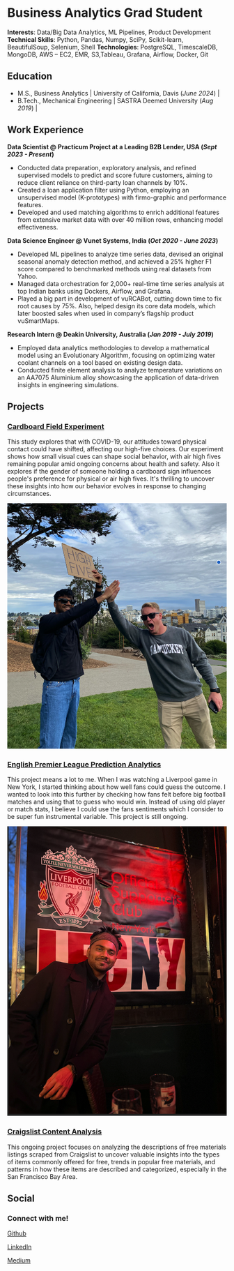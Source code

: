 # Business Analytics Grad Student

**Interests**: Data/Big Data Analytics, ML Pipelines, Product Development 
**Technical Skills**: Python, Pandas, Numpy, SciPy, Scikit-learn, BeautifulSoup, Selenium, Shell
**Technologies**: PostgreSQL, TimescaleDB, MongoDB, AWS – EC2, EMR, S3,Tableau, Grafana, Airflow, Docker, Git 

## Education						       		
- M.S., Business Analytics	      | University of California, Davis (_June 2024_)  |	        		
- B.Tech., Mechanical Engineering | SASTRA Deemed University (_Aug 2019_)  |

## Work Experience
**Data Scientist @ Practicum Project at a Leading B2B Lender, USA (_Sept 2023 - Present_)**
-	Conducted data preparation, exploratory analysis, and refined supervised models to predict and score future customers, aiming to reduce client reliance on third-party loan channels by 10%.
-	Created a loan application filter using Python, employing an unsupervised model (K-prototypes) with firmo-graphic and performance features.
- Developed and used matching algorithms to enrich additional features from extensive market data with over 40 million rows, enhancing model effectiveness.

**Data Science Engineer @ Vunet Systems, India (_Oct 2020 - June 2023_)**
- Developed ML pipelines to analyze time series data, devised an original seasonal anomaly detection method, and achieved a 25% higher F1 score compared to benchmarked methods using real datasets from Yahoo.
-	Managed data orchestration for 2,000+ real-time time series analysis at top Indian banks using Dockers, Airflow, and Grafana. 
- Played a big part in development of vuRCABot, cutting down time to fix root causes by 75%. Also, helped design its core data models, which later boosted sales when used in company’s flagship product vuSmartMaps.

**Research Intern @ Deakin University, Australia (_Jan 2019 - July 2019_)**
- Employed data analytics methodologies to develop a mathematical model using an Evolutionary Algorithm, focusing on optimizing water coolant channels on a tool based on existing design data.
- Conducted finite element analysis to analyze temperature variations on an AA7075 Aluminium alloy showcasing the application of data-driven insights in engineering simulations.

## Projects
### [Cardboard Field Experiment](https://github.com/rishikesanr/Field-Experiment-Cardboard-Sign) 

This study explores that with COVID-19, our attitudes toward physical contact could have shifted, affecting our high-five choices. Our experiment shows how small visual cues can shape social behavior, with air high fives remaining popular amid ongoing concerns about health and safety. Also it explores if the gender of someone holding a cardboard sign influences people's preference for physical or air high fives. It's thrilling to uncover these insights into how our behavior evolves in response to changing circumstances.

![Alamo Square, San Francisco](/assets/images/FE.png)

### [English Premier League Prediction Analytics](https://github.com/rishikesanr/EPL-Prediction-Analytics)

This project means a lot to me. When I was watching a Liverpool game in New York, I started thinking about how well fans could guess the outcome. I wanted to look into this further by checking how fans felt before big football matches and using that to guess who would win. Instead of using old player or match stats, I believe I could use the fans sentiments which I consider to be super fun instrumental variable. This project is still ongoing.

![11th Street Bar, New York City](/assets/images/liverpool.png)

### [Craigslist Content Analysis](https://github.com/rishikesanr/craigslist-content-analysis)

This ongoing project focuses on analyzing the descriptions of free materials listings scraped from Craigslist to uncover valuable insights into the types of items commonly offered for free, trends in popular free materials, and patterns in how these items are described and categorized, especially in the San Francisco Bay Area.

## Social
### Connect with me! 
[Github](https://github.com/rishikesanr)

[LinkedIn](https://www.linkedin.com/in/rishikesanr/)

[Medium](https://medium.com/@rishikesanr)



